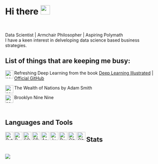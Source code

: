 # Hi there  <img src="https://github.com/anxrxdh/anxrxdh/blob/master/logos/wave.gif" width="30">

<br> 

Data Scientist | Armchair Philosopher | Aspiring Polymath <br>
I have a keen interest in delveloping data science based business strategies. 
<br>

## List of things that are keeping me busy:
<img
align='left'
width='26px'
alt='code'
src=https://github.com/anxrxdh/anxrxdh/blob/master/logos/code-s-slash-line.svg
/> Refreshing Deep Learning from the book [Deep Learning Illustrated](https://www.deeplearningillustrated.com/) | [Official GitHub](https://github.com/the-deep-learners/deep-learning-illustrated)
 
<img
align='left'
width='26px'
alt='code'
src=https://github.com/anxrxdh/anxrxdh/blob/master/logos/book-open-fill.svg
/> The Wealth of Nations by Adam Smith

<img
align='left'
width='26px'
alt='code'
src=https://github.com/anxrxdh/anxrxdh/blob/master/logos/movie.svg
/> Brooklyn Nine Nine


<br>

## Languages and Tools

<img align='left'
width='26px'
alt='Python'
src=https://github.com/anxrxdh/anxrxdh/blob/master/logos/python.svg
/>
<img align='left'
width='26px'
alt='R'
src=https://github.com/anxrxdh/anxrxdh/blob/master/logos/rstudio.svg
/>
<img align='left'
width='26px'
alt='SQL'
src=https://github.com/anxrxdh/anxrxdh/blob/master/logos/mysql.svg
/>
<img align='left'
width='26px'
alt='SPSS'
src=https://github.com/anxrxdh/anxrxdh/blob/master/logos/spss.png
/>
<img align='left'
width='26px'
alt='Anaconda'
src=https://github.com/anxrxdh/anxrxdh/blob/master/logos/anaconda.svg
/>
<img align='left'
width='26px'
alt='Jupyter'
src=https://github.com/anxrxdh/anxrxdh/blob/master/logos/jupyter.svg
/>
<img align='left'
width='26px'
alt='PyCharm'
src=https://github.com/anxrxdh/anxrxdh/blob/master/logos/pycharm.svg
/>
<img align='left'
width='26px'
alt='Github'
src=https://github.com/anxrxdh/anxrxdh/blob/master/logos/github.svg
/>
<img align='left'
width='26px'
alt='Github'
src=https://github.com/anxrxdh/anxrxdh/blob/master/logos/visualstudiocode.svg
/>

## Stats
<br>![](https://komarev.com/ghpvc/?username=your-github-username&color=brightgreen&style=plastic)
<br>
